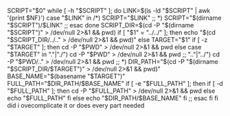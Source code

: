 SCRIPT="$0"
while [ -h "$SCRIPT" ]; do
  LINK=$(ls -ld "$SCRIPT" | awk '{print $NF}')
  case "$LINK" in
    /*)
      SCRIPT="$LINK" ;;
    *)
      SCRIPT="$(dirname "$SCRIPT")/$LINK" ;;
  esac
done
SCRIPT_DIR=$(cd -P "$(dirname "$SCRIPT")" > /dev/null 2>&1 && pwd)
if [ "$1" = "../../" ]; then
  echo "$(cd "$SCRIPT_DIR/../.." > /dev/null 2>&1 && pwd)"
else
  TARGET="$1"
  if [ -z "$TARGET" ]; then
    cd -P "$PWD" > /dev/null 2>&1 && pwd
  else
    case "$TARGET" in
      "."|"./")
        cd -P "$PWD" > /dev/null 2>&1 && pwd
        ;;
      ".."|"../")
        cd -P "$PWD/.." > /dev/null 2>&1 && pwd
        ;;
      *)
        DIR_PATH="$(cd -P "$(dirname "$SCRIPT_DIR/$TARGET")" > /dev/null 2>&1 && pwd)"
        BASE_NAME="$(basename "$TARGET")"
        FULL_PATH="$DIR_PATH/$BASE_NAME"
        if [ -e "$FULL_PATH" ]; then
          if [ -d "$FULL_PATH" ]; then
            cd -P "$FULL_PATH" > /dev/null 2>&1 && pwd
          else
            echo "$FULL_PATH"
          fi
        else
          echo "$DIR_PATH/$BASE_NAME"
        fi
        ;;
    esac
  fi
fi
did i ovecomplicate it or does every part needed